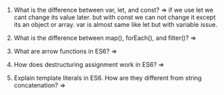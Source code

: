 1) What is the difference between var, let, and const?
=> if we use let we cant change its value later. but with const we can not change it except its an object or array. var is almost same like let but with variable issue.

2) What is the difference between map(), forEach(), and filter()? 
=> 

3) What are arrow functions in ES6?
=> 

4) How does destructuring assignment work in ES6?
=> 

5) Explain template literals in ES6. How are they different from string concatenation?
=> 
